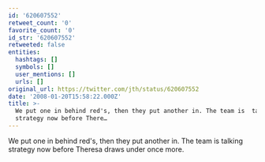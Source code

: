 ```yaml
---
id: '620607552'
retweet_count: '0'
favorite_count: '0'
id_str: '620607552'
retweeted: false
entities:
  hashtags: []
  symbols: []
  user_mentions: []
  urls: []
original_url: https://twitter.com/jth/status/620607552
date: '2008-01-20T15:58:22.000Z'
title: >-
  We put one in behind red's, then they put another in. The team is  talking
  strategy now before There…
---
```


We put one in behind red's, then they put another in. The team is  talking strategy now before Theresa draws under once more.